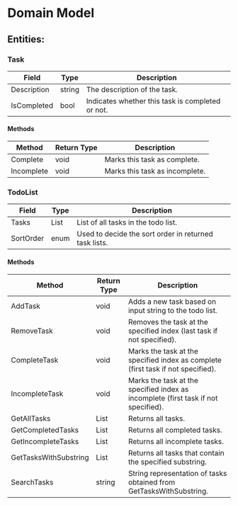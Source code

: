 # Domain Model

## Entities:

### Task
| Field       | Type   | Description                                    |
|-------------|--------|------------------------------------------------|
| Description | string | The description of the task.                   |
| IsCompleted | bool   | Indicates whether this task is completed or not.|

#### Methods
| Method            | Return Type | Description                                 |
|-------------------|-------------|---------------------------------------------|
| Complete          | void        | Marks this task as complete.                |
| Incomplete        | void        | Marks this task as incomplete.              |

### TodoList
| Field      | Type          | Description                                     |
|------------|---------------|-------------------------------------------------|
| Tasks      | List<Task>    | List of all tasks in the todo list.             |
| SortOrder  | enum          | Used to decide the sort order in returned task lists.|

#### Methods
| Method                  | Return Type    | Description                                                 |
|-------------------------|----------------|-------------------------------------------------------------|
| AddTask                 | void           | Adds a new task based on input string to the todo list.     |
| RemoveTask              | void           | Removes the task at the specified index (last task if not specified).|
| CompleteTask            | void           | Marks the task at the specified index as complete (first task if not specified).|
| IncompleteTask          | void           | Marks the task at the specified index as incomplete (first task if not specified).|
| GetAllTasks             | List<Task>     | Returns all tasks.                                          |
| GetCompletedTasks       | List<Task>     | Returns all completed tasks.                                |
| GetIncompleteTasks      | List<Task>     | Returns all incomplete tasks.                               |
| GetTasksWithSubstring   | List<Task>     | Returns all tasks that contain the specified substring.   |
| SearchTasks            | string         | String representation of tasks obtained from GetTasksWithSubstring.|
